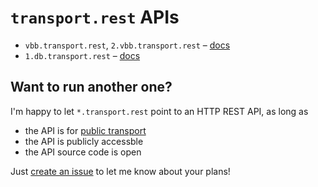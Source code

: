 # `transport.rest` APIs

- `vbb.transport.rest`, `2.vbb.transport.rest` – [docs](https://github.com/derhuerst/vbb-rest/blob/master/docs/index.md)
- `1.db.transport.rest` – [docs](https://github.com/derhuerst/db-rest/blob/master/docs/index.md)

## Want to run another one?

I'm happy to let `*.transport.rest` point to an HTTP REST API, as long as

- the API is for [public transport](https://en.wikipedia.org/wiki/Public_transport)
- the API is publicly accessble
- the API source code is open

Just [create an issue](https://github.com/derhuerst/transport.rest/issues/new) to let me know about your plans!
